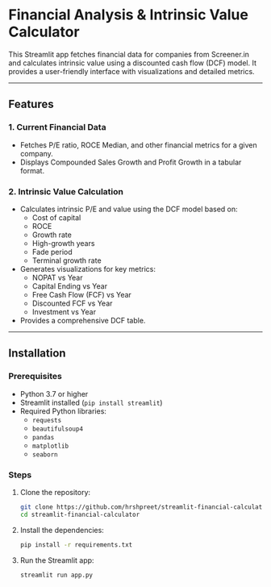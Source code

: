 # Financial Analysis & Intrinsic Value Calculator

This Streamlit app fetches financial data for companies from Screener.in and calculates intrinsic value using a discounted cash flow (DCF) model. It provides a user-friendly interface with visualizations and detailed metrics.

---

## Features

### 1. **Current Financial Data**
- Fetches P/E ratio, ROCE Median, and other financial metrics for a given company.
- Displays Compounded Sales Growth and Profit Growth in a tabular format.

### 2. **Intrinsic Value Calculation**
- Calculates intrinsic P/E and value using the DCF model based on:
  - Cost of capital
  - ROCE
  - Growth rate
  - High-growth years
  - Fade period
  - Terminal growth rate
- Generates visualizations for key metrics:
  - NOPAT vs Year
  - Capital Ending vs Year
  - Free Cash Flow (FCF) vs Year
  - Discounted FCF vs Year
  - Investment vs Year
- Provides a comprehensive DCF table.

---

## Installation

### Prerequisites
- Python 3.7 or higher
- Streamlit installed (`pip install streamlit`)
- Required Python libraries:
  - `requests`
  - `beautifulsoup4`
  - `pandas`
  - `matplotlib`
  - `seaborn`

### Steps
1. Clone the repository:
   ```bash
   git clone https://github.com/hrshpreet/streamlit-financial-calculator
   cd streamlit-financial-calculator

2. Install the dependencies:
    ```bash
    pip install -r requirements.txt
    ```

3. Run the Streamlit app:
    ```bash
    streamlit run app.py
    ```

